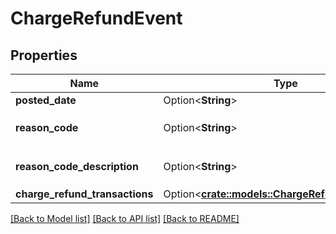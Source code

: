 # ChargeRefundEvent

## Properties

Name | Type | Description | Notes
------------ | ------------- | ------------- | -------------
**posted_date** | Option<**String**> |  | [optional]
**reason_code** | Option<**String**> | The reason given for a charge refund.  Example: `SubscriptionFeeCorrection` | [optional]
**reason_code_description** | Option<**String**> | A description of the Reason Code.   Example: `SubscriptionFeeCorrection` | [optional]
**charge_refund_transactions** | Option<[**crate::models::ChargeRefundTransaction**](ChargeRefundTransaction.md)> |  | [optional]

[[Back to Model list]](../README.md#documentation-for-models) [[Back to API list]](../README.md#documentation-for-api-endpoints) [[Back to README]](../README.md)



